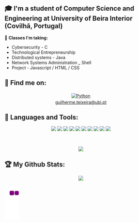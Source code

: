 <!---
⚡ **Classes taken (In University):**

- Linear Algebra
- Calculus I
- C Programming - C
- Programming Labs - C
- Computeer Tecnology - Logical Circuits
- Discrete Math
- Computer Networks - Cisco Packet Tracer
- Functional Programming - Ocaml
- Computer Architecture - Assembly
- Calculus II
- Physics and Information
- Probability & Statistics
- Object Oriented Programming - Java
- Data Bases - SQL
- Multimedia - Python
- Web Development - HTML/CSS/JS/PHP/XML
- Operating systems - C
- Algorithms and Data Structures - C
- Computacional logic - Ocaml
- Human Computer Interaction (HCI)  - Java
-->

## 🎓 I'm a student of Computer Science and Engineering at University of Beira Interior (Covilhã, Portugal)

📓 **Classes I'm taking:**

- Cybersecurity - C
- Technological Entrepreneurship
- Distributed systems - Java
- Network Systems Administration _ Shell
- Project - Javascript / HTML / CSS

## :email: Find me on:

<!--
[<img align="left" alt="CharalambosIoannou" width="40px" src="https://raw.githubusercontent.com/iconic/open-iconic/master/svg/globe.svg" />][website]
[<img align="left" alt="CharalambosIoannou | LinkedIn" width="40px" src="https://cdn.jsdelivr.net/npm/simple-icons@v3/icons/linkedin.svg" />][linkedin]
[<img align="left" alt="CharalambosIoannou | Mail" width="40px" src="https://cdn.jsdelivr.net/npm/simple-icons@v3/icons/gmail.svg" />][mail]
-->

<p align="center">
 <a href="mailto:guilherme.teixeira@ubi.pt"> <img src="https://cdn-icons-png.flaticon.com/512/726/726623.png" alt="Python" height="40" style="vertical-align:top; margin:4px"></a> 
 <br />
 <a href="mailto:guilherme.teixeira@ubi.pt" style="vertical-align:top; margin:4px">guilherme.teixeira@ubi.pt</a> 
</p>

## 🧰 Languages and Tools:

<p align="center">
 <img height=50 src="https://cdn.jsdelivr.net/gh/devicons/devicon/icons/java/java-original.svg"/>
 <img height=50 src="https://cdn.jsdelivr.net/gh/devicons/devicon/icons/android/android-original.svg"/>
 <img height=50 src="https://cdn.jsdelivr.net/gh/devicons/devicon/icons/c/c-original.svg" />
 <img height=50 src="https://cdn.jsdelivr.net/gh/devicons/devicon/icons/python/python-original.svg"/>
 <img height=50 src="https://cdn.jsdelivr.net/gh/devicons/devicon/icons/javascript/javascript-original.svg"/>  
 <img height=50 src="https://cdn.jsdelivr.net/gh/devicons/devicon/icons/nodejs/nodejs-original-wordmark.svg" />       
 <img height=50 src="https://cdn.jsdelivr.net/gh/devicons/devicon/icons/git/git-plain.svg"/>
 <img height=50 src="https://cdn.jsdelivr.net/gh/devicons/devicon/icons/github/github-original.svg"/>
 <img height=50 src="https://cdn.jsdelivr.net/gh/devicons/devicon/icons/ubuntu/ubuntu-plain.svg" />
 <img height=50 src="https://cdn.jsdelivr.net/gh/devicons/devicon/icons/trello/trello-plain.svg" />   
</p>
<br />
<p align="center">
  <a href="https://github-readme-stats.vercel.app/api/top-langs/?username=GuilhermeTeixeira13&theme=dark&hide=TeX,PHP,HTML,C%2B%2B&layout=compact">
    <img align="center" src="https://github-readme-stats.vercel.app/api/top-langs/?username=GuilhermeTeixeira13&theme=dark&hide=TeX,PHP,HTML,C%2B%2B&layout=compact" />
  </a>
</p>

## :trophy: My Github Stats:

<p align="center">
<img src="https://github-readme-streak-stats.herokuapp.com/?user=GuilhermeTeixeira13"/>


![snake gif](https://github.com/GuilhermeTeixeira13/GuilhermeTeixeira13/blob/output/github-contribution-grid-snake.gif)

